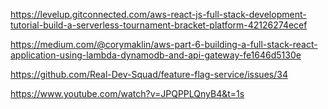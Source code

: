 https://levelup.gitconnected.com/aws-react-js-full-stack-development-tutorial-build-a-serverless-tournament-bracket-platform-42126274ecef

https://medium.com/@corymaklin/aws-part-6-building-a-full-stack-react-application-using-lambda-dynamodb-and-api-gateway-fe1646d5130e


https://github.com/Real-Dev-Squad/feature-flag-service/issues/34

https://www.youtube.com/watch?v=JPQPPLQnyB4&t=1s